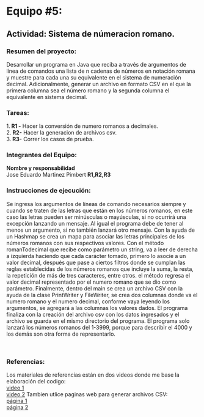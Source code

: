 <h1 align="left">Equipo #5: </h1> 
<h2 align="left">Actividad: Sistema de númeracion romano.</h2>  
<h3 algin="left">Resumen del proyecto:</h3>   
<p>Desarrollar un programa en Java que reciba a través de argumentos de línea de comandos una lista de n cadenas de números en notación romana y muestre para cada una su equivalente en el sistema de numeración decimal.   
Adicionalmente, generar un archivo en formato CSV en el que la primera columna sea el número romano y la segunda columna el equivalente en sistema decimal.</p>
<h3 align="left"> Tareas: </h3>
1.<b> R1 -</b> Hacer la conversión de numero romanos a decimales.<br>
2.<b> R2-</b> Hacer la generacion de archivos csv.<br>  
3.<b> R3-</b> Correr los casos de prueba. <br>
<h3 align="left"> Integrantes del Equipo: </h3>
<b>Nombre y responsabilidad </b> <br>
Jose Eduardo Martinez Pimbert <b>R1,R2,R3 </b><br>
<h3 algin="left"> Instrucciones de ejecución: </h3>
<p>
  Se ingresa los argumentos de líneas de comando necesarios siempre y cuando se traten de las letras que están en los números romanos, en este caso las letras pueden ser minúsculas o mayúsculas,
  si no ocurrirá una excepción lanzando un mensaje. Al igual el programa debe de tener al menos un argumento, si no también lanzará otro mensaje.
  Con la ayuda de un Hashmap se crea un mapa para asociar las letras principales de los números romanos con sus respectivos valores.
  Con el método romanTodecimal que recibe como parámetro un string, va a leer de derecha a izquierda haciendo que cada carácter tomado, primero lo asocie a un valor decimal,
  después que pase a ciertos filtros donde se cumplan las reglas establecidas de los números romanos que incluye la suma, la resta, la repetición de más de tres caracteres, entre otros.
  el método regresa el valor decimal representado por el numero romano que se dio como parámetro.
  Finalmente, dentro del main se crea un archivo CSV con la ayuda de la clase PrintWriter y FileWriter, se crea dos columnas donde va el numero romano y el numero decimal,
  conforme vaya leyendo los argumentos, se agregará a las columnas los valores dados. El programa finaliza con la creación del archivo csv con los datos ingresados y el archivo se guarda en el mismo directorio del programa. 
  El programa solo lanzará los números romanos del 1-3999, porque para describir el 4000 y los demás son otra forma de representarlo.

</p><br>
<h3 aling="left">Referencias:</h3>
<p>
  Los materiales de referencias están en dos videos donde me base la elaboración del codigo:<br> <a href="https://www.youtube.com/watch?v=XCjfq54KrZA" >video 1</a><br>
  <a href="https://www.youtube.com/watch?v=f7ozQRNiYyw" >video 2</a>
  Tambien utlice paginas web para generar archivos CSV:<br>
  <a href="https://evilnapsis.com/2019/04/30/crear-y-escribir-archivos-en-java-con-printwriter/"> página 1 </a> <br>
   <a href="https://codegym.cc/es/groups/posts/es.1096.java-escribir-en-un-archivo"> página 2 </a> <br>
  
</p>
